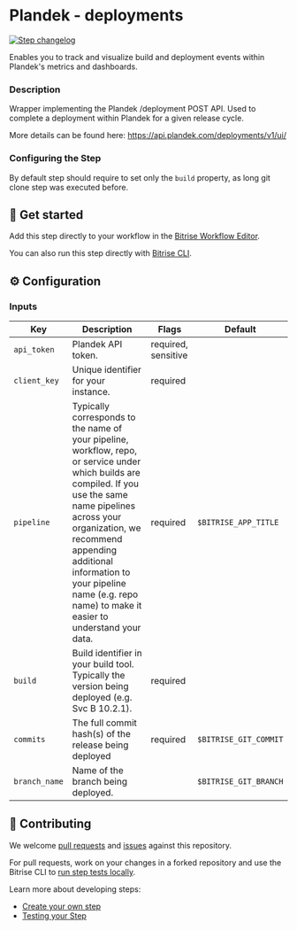 # Plandek - deployments

[![Step changelog](https://shields.io/github/v/release/secretescapes/bitrise-step-plandek-deployment?include_prereleases&label=changelog&color=blueviolet)](https://github.com/secretescapes/bitrise-step-plandek-deployment/releases)

Enables you to track and visualize build and deployment events within Plandek's metrics and dashboards.

### Description

Wrapper implementing the Plandek /deployment POST API. Used to complete a deployment within Plandek for a given release cycle.

More details can be found here: https://api.plandek.com/deployments/v1/ui/

### Configuring the Step

By default step should require to set only the `build` property, as long git clone
step was executed before.

## 🧩 Get started

Add this step directly to your workflow in the [Bitrise Workflow Editor](https://devcenter.bitrise.io/steps-and-workflows/steps-and-workflows-index/).

You can also run this step directly with [Bitrise CLI](https://github.com/bitrise-io/bitrise).

## ⚙️ Configuration

### Inputs

| Key | Description | Flags | Default |
| --- | --- | --- | --- |
| `api_token` | Plandek API token.| required, sensitive ||
| `client_key` | Unique identifier for your instance.| required ||
| `pipeline` | Typically corresponds to the name of your pipeline, workflow, repo, or service under which builds are compiled. If you use the same name pipelines across your organization, we recommend appending additional information to your pipeline name (e.g. repo name) to make it easier to understand your data. | required | `$BITRISE_APP_TITLE` |
| `build` | Build identifier in your build tool. Typically the version being deployed (e.g. Svc B 10.2.1).| required | |
| `commits` | The full commit hash(s) of the release being deployed| required | `$BITRISE_GIT_COMMIT`
| `branch_name` | Name of the branch being deployed. | | `$BITRISE_GIT_BRANCH` |

## 🙋 Contributing

We welcome [pull requests](https://github.com/secretescapes/bitrise-step-plandek-deployment/pulls) and [issues](https://github.com/secretescapes/bitrise-step-plandek-deployment/issues) against this repository.

For pull requests, work on your changes in a forked repository and use the Bitrise CLI to [run step tests locally](https://devcenter.bitrise.io/bitrise-cli/run-your-first-build/).

Learn more about developing steps:

- [Create your own step](https://devcenter.bitrise.io/contributors/create-your-own-step/)
- [Testing your Step](https://devcenter.bitrise.io/contributors/testing-and-versioning-your-steps/)
